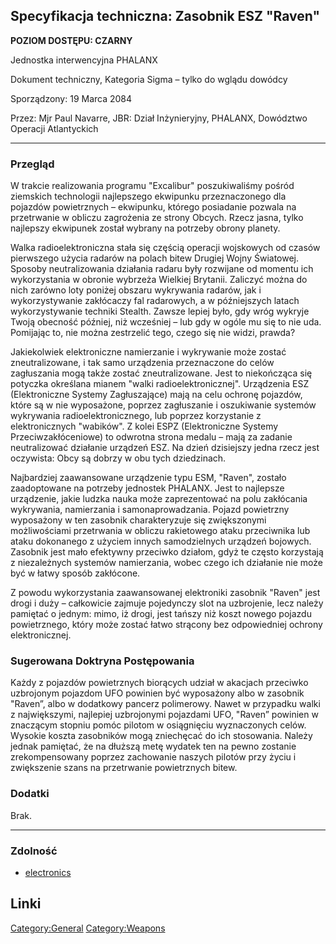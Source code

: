 ## Specyfikacja techniczna: Zasobnik ESZ "Raven"

**POZIOM DOSTĘPU: CZARNY**

Jednostka interwencyjna PHALANX

Dokument techniczny, Kategoria Sigma – tylko do wglądu dowódcy

Sporządzony: 19 Marca 2084

Przez: Mjr Paul Navarre, JBR: Dział Inżynieryjny, PHALANX, Dowództwo
Operacji Atlantyckich

------------------------------------------------------------------------

### Przegląd

W trakcie realizowania programu "Excalibur" poszukiwaliśmy pośród
ziemskich technologii najlepszego ekwipunku przeznaczonego dla pojazdów
powietrznych – ekwipunku, którego posiadanie pozwala na przetrwanie w
obliczu zagrożenia ze strony Obcych. Rzecz jasna, tylko najlepszy
ekwipunek został wybrany na potrzeby obrony planety.

Walka radioelektroniczna stała się częścią operacji wojskowych od czasów
pierwszego użycia radarów na polach bitew Drugiej Wojny Światowej.
Sposoby neutralizowania działania radaru były rozwijane od momentu ich
wykorzystania w obronie wybrzeża Wielkiej Brytanii. Zaliczyć można do
nich zarówno loty poniżej obszaru wykrywania radarów, jak i
wykorzystywanie zakłócaczy fal radarowych, a w późniejszych latach
wykorzystywanie techniki Stealth. Zawsze lepiej było, gdy wróg wykryje
Twoją obecność później, niż wcześniej – lub gdy w ogóle mu się to nie
uda. Pomijając to, nie można zestrzelić tego, czego się nie widzi,
prawda?

Jakiekolwiek elektroniczne namierzanie i wykrywanie może zostać
zneutralizowane, i tak samo urządzenia przeznaczone do celów zagłuszania
mogą także zostać zneutralizowane. Jest to niekończąca się potyczka
określana mianem "walki radioelektronicznej". Urządzenia ESZ
(Elektroniczne Systemy Zagłuszające) mają na celu ochronę pojazdów,
które są w nie wyposażone, poprzez zagłuszanie i oszukiwanie systemów
wykrywania radioelektronicznego, lub poprzez korzystanie z
elektronicznych "wabików". Z kolei ESPZ (Elektroniczne Systemy
Przeciwzakłóceniowe) to odwrotna strona medalu – mają za zadanie
neutralizować działanie urządzeń ESZ. Na dzień dzisiejszy jedna rzecz
jest oczywista: Obcy są dobrzy w obu tych dziedzinach.

Najbardziej zaawansowane urządzenie typu ESM, "Raven", zostało
zaadoptowane na potrzeby jednostek PHALANX. Jest to najlepsze
urządzenie, jakie ludzka nauka może zaprezentować na polu zakłócania
wykrywania, namierzania i samonaprowadzania. Pojazd powietrzny
wyposażony w ten zasobnik charakteryzuje się zwiększonymi możliwościami
przetrwania w obliczu rakietowego ataku przeciwnika lub ataku dokonanego
z użyciem innych samodzielnych urządzeń bojowych. Zasobnik jest mało
efektywny przeciwko działom, gdyż te często korzystają z niezależnych
systemów namierzania, wobec czego ich działanie nie może być w łatwy
sposób zakłócone.

Z powodu wykorzystania zaawansowanej elektroniki zasobnik "Raven" jest
drogi i duży – całkowicie zajmuje pojedynczy slot na uzbrojenie, lecz
należy pamiętać o jednym: mimo, iż drogi, jest tańszy niż koszt nowego
pojazdu powietrznego, który może zostać łatwo strącony bez odpowiedniej
ochrony elektronicznej.

### Sugerowana Doktryna Postępowania

Każdy z pojazdów powietrznych biorących udział w akacjach przeciwko
uzbrojonym pojazdom UFO powinien być wyposażony albo w zasobnik "Raven”,
albo w dodatkowy pancerz polimerowy. Nawet w przypadku walki z
największymi, najlepiej uzbrojonymi pojazdami UFO, "Raven” powinien w
znaczącym stopniu pomóc pilotom w osiągnięciu wyznaczonych celów.
Wysokie koszta zasobników mogą zniechęcać do ich stosowania. Należy
jednak pamiętać, że na dłuższą metę wydatek ten na pewno zostanie
zrekompensowany poprzez zachowanie naszych pilotów przy życiu i
zwiększenie szans na przetrwanie powietrznych bitew.

### Dodatki

Brak.

------------------------------------------------------------------------

### Zdolność

- [electronics](Skills/electronics "wikilink")

## Linki

[Category:General](Category:General "wikilink")
[Category:Weapons](Category:Weapons "wikilink")